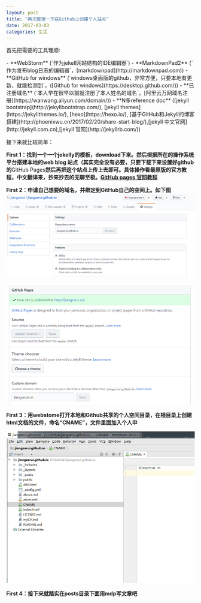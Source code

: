 ```yaml
---
layout: post
title: "再次整理一下在Github上创建个人站点"
date: 2017-03-03
categories: 生活
---
```


<p>
首先把需要的工具理顺:
</p>
- **WebStorm** 
(`作为jekell网站结构的IDE编辑器`) 
- **MarkdownPad2** (`作为发布blog日志的编辑器`，[markdownpad](http://markdownpad.com))
- **GitHub for windows** (`windows桌面版的github，非常方便，只要本地有更新，就能检测到`，([Github for windows](https://desktop.github.com/))
- **已注册域名** (`本人早在很早以前就注册了本人姓名的域名`，[阿里云万网域名注册](https://wanwang.aliyun.com/domain/))
- **N多reference doc** 
([jekyll bootstrap](http://jekyllbootstrap.com/), [jekyll themes](https://jekyllthemes.io/), [hexo](https://hexo.io/), [基于GitHub和Jekyll的博客搭建](http://phoenixwu.cn/2017/02/20/share-start-blog/),[jekyll 中文官网](http://jekyll.com.cn),[jekyll 官网](http://jekyllrb.com/))

接下来就比较简单：

**First 1：找到一个一个jekelly的模板，download下来。然后根据所在的操作系统平台搭建本地的web blog 站点（其实完全没有必要，只要下载下来设置好github的**GitHub Pages**然后再把这个站点上传上去即可。具体操作看最原版的官方教程，中文翻译来，抄来抄去的无聊至极。[GitHub pages 官网教程](https://pages.github.com/)**

**First 2：申请自己想要的域名，并绑定到GitHub自己的空间上。如下图**
![image](https://github.com/jiangzerui/picture_blog/raw/master/repository%20setting.png)

![image](https://github.com/jiangzerui/picture_blog/raw/master/domain%20setting.png)

**First 3：用webstome打开本地和Github共享的个人空间目录，在根目录上创建html文档的文件，命名“CNAME”，文件里面加入个人申**

![image](https://github.com/jiangzerui/picture_blog/raw/master/blog目录结构及CNAME内容.png)

**First 4：接下来就踏实在posts目录下面用mdp写文章吧**